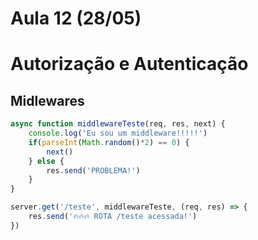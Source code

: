# Aula 12 (28/05) 

# Autorização e Autenticação

## Midlewares

~~~js
async function middlewareTeste(req, res, next) {
    console.log('Eu sou um middleware!!!!!')
    if(parseInt(Math.random()*2) == 0) {
        next()
    } else {
        res.send('PROBLEMA!')
    }
}

server.get('/teste', middlewareTeste, (req, res) => {
    res.send('🔥🔥🔥 ROTA /teste acessada!')
})
~~~



